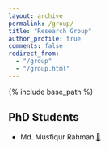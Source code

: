 ```yaml
---
layout: archive
permalink: /group/
title: "Research Group"
author_profile: true
comments: false
redirect_from: 
  - "/group"
  - "/group.html"
---
```

{% include base_path %}

## PhD Students
- Md. Musfiqur Rahman [📄](https://scholar.google.com/citations?user=vMGENI8AAAAJ&hl=en)
